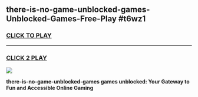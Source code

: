 
## there-is-no-game-unblocked-games-Unblocked-Games-Free-Play #t6wz1
<h3>
<a href="https://us.freeplayer.one?title=there-is-no-game-unblocked-games&ref=9M">CLICK TO PLAY</a></h3>
<hr>

<h3>
<a href="https://us.freeplayer.one?title=there-is-no-game-unblocked-games&ref=9M">CLICK 2 PLAY</a>
  
</h3>

<a href="https://us.freeplayer.one?title=there-is-no-game-unblocked-games&ref=9M"><img src="https://clearcache.store/games.png"></a>


**there-is-no-game-unblocked-games games unblocked: Your Gateway to Fun and Accessible Online Gaming**
